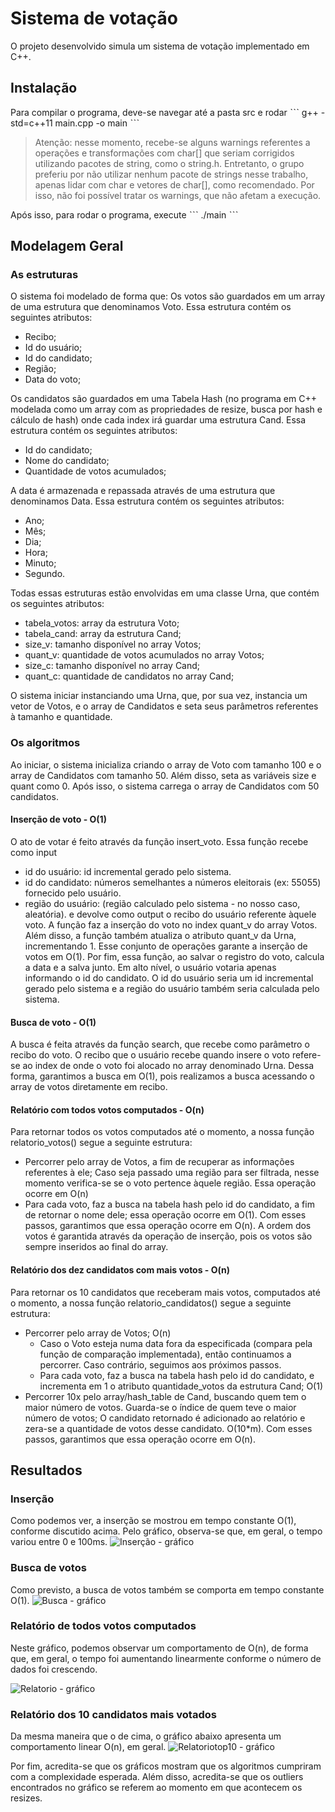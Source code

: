 # Sistema de votação

O projeto desenvolvido simula um sistema de votação implementado em C++. 

## Instalação

Para compilar o programa, deve-se navegar até a pasta src e rodar
ˋˋˋ
g++ -std=c++11 main.cpp -o main
ˋˋˋ

> Atenção: nesse momento, recebe-se alguns warnings referentes a operações e transformações com char[] que seriam corrigidos
> utilizando pacotes de string, como o string.h. Entretanto, o grupo preferiu por não utilizar nenhum pacote de strings nesse 
> trabalho, apenas lidar com char e vetores de char[], como recomendado. Por isso, não foi possível tratar os warnings, que não 
> afetam a execução.

Após isso, para rodar o programa, execute
ˋˋˋ
./main
ˋˋˋ

## Modelagem Geral

### As estruturas

O sistema foi modelado de forma que:
Os votos são guardados em um array de uma estrutura que denominamos Voto. Essa estrutura contém os seguintes atributos:
- Recibo;
- Id do usuário;
- Id do candidato;
- Região;
- Data do voto;

Os candidatos são guardados em uma Tabela Hash (no programa em C++ modelada como um array com as propriedades de resize, busca por hash e cálculo de hash) onde cada index irá guardar uma estrutura Cand. Essa estrutura contém os seguintes atributos:
- Id do candidato;
- Nome do candidato;
- Quantidade de votos acumulados;

A data é armazenada e repassada através de uma estrutura que denominamos Data. Essa estrutura contém os seguintes atributos:
- Ano;
- Mês;
- Dia;
- Hora;
- Minuto;
- Segundo.

Todas essas estruturas estão envolvidas em uma classe Urna, que contém os seguintes atributos:
- tabela_votos:  array da estrutura Voto;
- tabela_cand: array da estrutura Cand;
- size_v: tamanho disponível no array Votos;
- quant_v: quantidade de votos acumulados no array Votos;
- size_c: tamanho disponível no array Cand;
- quant_c: quantidade de candidatos no array Cand;

O sistema iniciar instanciando uma Urna, que, por sua vez, instancia um vetor de Votos, e o array de Candidatos e seta seus parâmetros referentes à tamanho e quantidade.

### Os algoritmos

Ao iniciar, o sistema inicializa criando o array de Voto com tamanho 100 e o array de Candidatos com tamanho 50. Além disso, seta as variáveis size e quant como 0. Após isso, o sistema carrega o array de Candidatos com 50 candidatos.

#### Inserção de voto - O(1)
O ato de votar é feito através da função insert_voto. Essa função recebe como input
- id do usuário: id incremental gerado pelo sistema.
- id do candidato: números semelhantes a números eleitorais (ex: 55055) fornecido pelo usuário.
- região do usuário: (região calculado pelo sistema - no nosso caso, aleatória).
e devolve como output o recibo do usuário referente àquele voto. A função faz a inserção do voto no index quant_v do array Votos. Além disso, a função também atualiza o atributo quant_v da Urna, incrementando 1. Esse conjunto de operações garante a inserção de votos em O(1). Por fim, essa função, ao salvar o registro do voto, calcula a data e a salva junto.
Em alto nível, o usuário votaria apenas informando o id do candidato. O id do usuário seria um id incremental gerado pelo sistema e a região do usuário também seria calculada pelo sistema.

#### Busca de voto - O(1)
A busca é feita através da função search, que recebe como parâmetro o recibo do voto.
O recibo que o usuário recebe quando insere o voto refere-se ao index de onde o voto foi alocado no array denominado Urna. Dessa forma, garantimos a busca em O(1), pois realizamos a busca acessando o array de votos diretamente em recibo.

#### Relatório com todos votos computados - O(n)
Para retornar todos os votos computados até o momento, a nossa função relatorio_votos() segue a seguinte estrutura:
- Percorrer pelo array de Votos, a fim de recuperar as informações referentes à ele; Caso seja passado uma região para ser filtrada, nesse momento verifica-se se o voto pertence àquele região. Essa operação ocorre em O(n)
- Para cada voto, faz a busca na tabela hash pelo id do candidato, a fim de retornar o nome dele; essa operação ocorre em O(1).
Com esses passos, garantimos que essa operação ocorre em O(n). A ordem dos votos é garantida através da operação de inserção, pois os votos são sempre inseridos ao final do array.

#### Relatório dos dez candidatos com mais votos - O(n)
Para retornar os 10 candidatos que receberam mais votos, computados até o momento, a nossa função relatorio_candidatos() segue a seguinte estrutura:
- Percorrer pelo array de Votos; O(n)
    - Caso o Voto esteja numa data fora da especificada (compara pela função de comparação implementada), então continuamos a percorrer. Caso contrário, seguimos aos próximos passos.
    - Para cada voto, faz a busca na tabela hash pelo id do candidato, e incrementa em 1 o atributo quantidade_votos da estrutura Cand; O(1)
- Percorrer 10x pelo array/hash_table de Cand, buscando quem tem o maior número de votos. Guarda-se o índice de quem teve o maior número de votos; O candidato retornado é adicionado ao relatório e zera-se a quantidade de votos desse candidato. O(10*m).
Com esses passos, garantimos que essa operação ocorre em O(n).

## Resultados

### Inserção
Como podemos ver, a inserção se mostrou em tempo constante O(1), conforme discutido acima. Pelo gráfico, observa-se que, em geral, o tempo variou entre 0 e 100ms.
![Inserção - gráfico](imgs/insercao.png)

### Busca de votos
Como previsto, a busca de votos também se comporta em tempo constante O(1).
![Busca - gráfico](imgs/busca.png)

### Relatório de todos votos computados
Neste gráfico, podemos observar um comportamento de O(n), de forma que, em geral, o tempo foi aumentando linearmente conforme o número de dados foi crescendo.

![Relatorio - gráfico](imgs/relat.png)


### Relatório dos 10 candidatos mais votados
Da mesma maneira que o de cima, o gráfico abaixo apresenta um comportamento linear O(n), em geral.
![Relatoriotop10 - gráfico](imgs/relat10.png)

Por fim, acredita-se que os gráficos mostram que os algoritmos cumpriram com a complexidade esperada. Além disso, acredita-se que os outliers encontrados no gráfico se referem ao momento em que acontecem os resizes.
